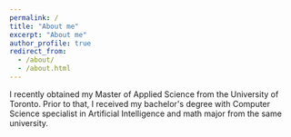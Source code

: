 ```yaml
---
permalink: /
title: "About me"
excerpt: "About me"
author_profile: true
redirect_from: 
  - /about/
  - /about.html
---
```


I recently obtained my Master of Applied Science from the University of Toronto. Prior to that, I received my bachelor's degree with Computer Science specialist in Artificial Intelligence and math major from the same university.